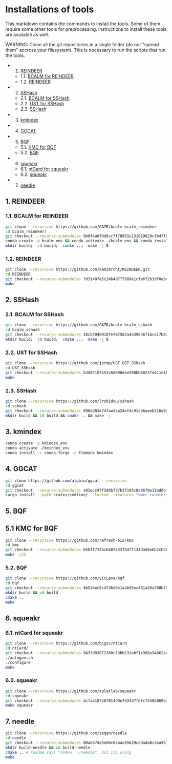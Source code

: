 # Installations of tools
This markdown contains the commands to install the tools. Some of them require some other tools for preprocessing. Instructions to install these tools are available as well.

WARNING: Clone all the git repositories in a single folder (do not "spread them" accross your filesystem). This is necessary to run the scripts that run the tools.

<!-- vscode-markdown-toc -->
* 1. [REINDEER](#REINDEER)
	* 1.1. [BCALM for REINDEER](#BCALMforREINDEER)
	* 1.2. [REINDEER](#REINDEER-1)
* 2. [SSHash](#SSHash)
	* 2.1. [BCALM for SSHash](#BCALMforSSHash)
	* 2.2. [UST for SSHash](#USTforSSHash)
	* 2.3. [SSHash](#SSHash-1)
* 3. [kmindex](#kmindex)
* 4. [GGCAT](#GGCAT)
* 5. [BQF](#BQF)
	* 5.1. [KMC for BQF](#KMCforBQF)
	* 5.2. [BQF](#BQF-1)
* 6. [squeakr](#squeakr)
	* 6.1. [ntCard for squeakr](#ntCardforsqueakr)
	* 6.2. [squeakr](#squeakr-1)
* 7. [needle](#needle)

<!-- vscode-markdown-toc-config
	numbering=true
	autoSave=true
	/vscode-markdown-toc-config -->
<!-- /vscode-markdown-toc -->


##  1. <a name='REINDEER'></a>REINDEER
###  1.1. <a name='BCALMforREINDEER'></a>BCALM for REINDEER
```bash
git clone --recursive https://github.com/GATB/bcalm bcalm_reindeer
cd bcalm_reindeer/
git checkout --recurse-submodules 9b0f4a0f0d8cc7f78951c131819629cfb47f0165
conda create -p bcalm_env && conda activate ./bcalm_env && conda install anaconda::zlib
mkdir build;  cd build;  cmake ..;  make -j 8
```
###  1.2. <a name='REINDEER-1'></a>REINDEER
```bash
git clone --recursive https://github.com/kamimrcht/REINDEER.git
cd REINDEER
git checkout --recurse-submodules 7d3148fe5c24b4d777989e1cfa6f2b3df0ebc10f
make
```

##  2. <a name='SSHash'></a>SSHash
###  2.1. <a name='BCALMforSSHash'></a>BCALM for SSHash
```bash
git clone --recursive https://github.com/GATB/bcalm bcalm_sshash
cd bcalm_sshash
git checkout --recurse-submodules 28cb70489107e707562a4e39846f16ce17b83646
mkdir build;  cd build;  cmake ..;  make -j 8
```
###  2.2. <a name='USTforSSHash'></a>UST for SSHash
```bash
git clone --recursive https://github.com/jermp/UST UST_SSHash
cd UST_SSHash
git checkout --recurse-submodules b3d07107e52c68098dee590bb6823fe411e1b72d
make
```
###  2.3. <a name='SSHash-1'></a>SSHash
```bash
git clone --recursive https://github.com/lrobidou/sshash
cd sshash
git checkout --recurse-submodules 698dd03e74faa3aa24ef4c91cb6aeeb316e92ec3
mkdir build && cd build && cmake .. && make -j
```

##  3. <a name='kmindex'></a>kmindex
```bash
conda create -p kmindex_env
conda activate ./kmindex_env
conda install -c conda-forge -c tlemane kmindex
```

##  4. <a name='GGCAT'></a>GGCAT
```bash
git clone https://github.com/algbio/ggcat --recursive
cd ggcat
git checkout --recurse-submodules a91ecc97f286b737b37195c0a86f0e11ad6bfc3b
cargo install --path crates/cmdline/ --locked --features "kmer-counters"
```

##  5. <a name='BQF'></a>BQF
##  5.1 <a name='KMCforBQF'></a>KMC for BQF
```bash
git clone --recursive https://github.com/refresh-bio/kmc
cd kmc
git checkout --recurse-submodules 65bff733bc6487e33f04ff134da50e6b7cb3031f
make -j32
```
###  5.2. <a name='BQF-1'></a>BQF
```bash
git clone --recursive https://github.com/vicLeva/bqf
cd bqf
git checkout --recurse-submodules 4b534ec8c4736d041aab65ec481a26a708b790d4
mkdir build && cd build
cmake ..
make
```

##  6. <a name='squeakr'></a>squeakr
###  6.1. <a name='ntCardforsqueakr'></a>ntCard for squeakr
```bash
git clone --recursive https://github.com/bcgsc/ntCard
cd ntCard/
git checkout --recurse-submodules 9433d03872380c13bb131abf1e388e94862a4f15
./autogen.sh
./configure
make
```
###  6.2. <a name='squeakr-1'></a>squeakr
```bash
git clone --recursive https://github.com/splatlab/squeakr
cd squeakr
git checkout --recurse-submodules dcfaa18f267814d9e7d3437fbfc7348b869dab88
make squeakr
```

##  7. <a name='needle'></a>needle
```bash
git clone --recursive https://github.com/seqan/needle
cd needle
git checkout --recurse-submodules 00ab57de5e68c6abac65629cdda4a8c3ea967204
mkdir build-needle && cd build-needle
cmake .. # readme says "cmake ../needle", but its wrong
make
```
